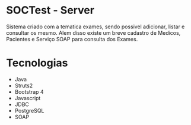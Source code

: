 # SOCTest - Server

Sistema criado com a tematica exames, sendo possivel adicionar, listar e consultar os mesmo. Alem disso existe um breve cadastro de Medicos, Pacientes e Serviço SOAP para consulta dos Exames.

# Tecnologias
<ul>
  <li>Java</li>
  <li>Struts2</li>
  <li>Bootstrap 4</li>
  <li>Javascript</li>
  <li>JDBC</li>
  <li>PostgreSQL</li>
  <li>SOAP</li>
</ul>
